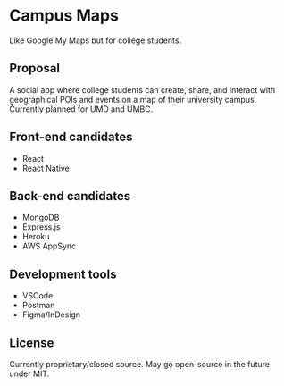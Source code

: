 # Campus Maps
Like Google My Maps but for college students.

## Proposal 
A social app where college students can create, share, and interact with geographical POIs and events on a map of their university campus. Currently planned for UMD and UMBC.

## Front-end candidates
- React
- React Native

## Back-end candidates
- MongoDB
- Express.js
- Heroku
- AWS AppSync

## Development tools
- VSCode
- Postman
- Figma/InDesign

## License

Currently proprietary/closed source. May go open-source in the future under MIT.

